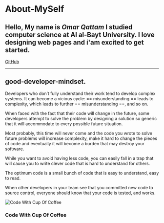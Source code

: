 # About-MySelf #
**Hello,**
My name is *Omar Qattam*
I studied computer science at 
Al al-Bayt University.
I love designing web pages 
and i'am excited to get started.
---
[GitHub](https://github.com/OmarQatt)

---

## good-developer-mindset. ##

Developers who don’t fully understand their work tend to develop complex systems. It can become a vicious cycle: == misunderstanding == leads to complexity, which leads to further == misunderstanding ==, and so on.

When faced with the fact that their code will change in the future, some developers attempt to solve the problem by designing a solution so generic that it will accommodate to every possible future situation.

Most probably, this time will never come and the code you wrote to solve future problems will increase complexity, make it hard to change the pieces of code and eventually it will become a burden that may destroy your software.

While you want to avoid having less code, you can easily fall in a trap that will cause you to write clever code that is hard to understand for others.

The optimum code is a small bunch of code that is easy to understand, easy to read.

When other developers in your team see that you committed new code to source control, everyone should know that your code is tested, and works.


![Code With Cup Of Coffee](https://webpuccino.com/wp-content/uploads/2017/12/coffee-code.jpg)

### Code With Cup Of Coffee ###


